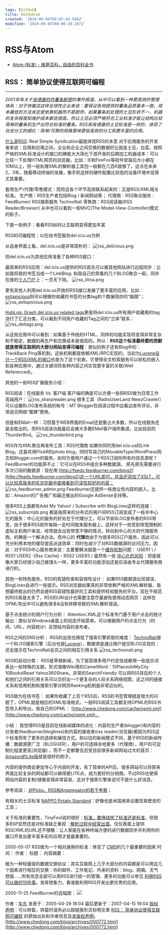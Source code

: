 ```yaml
---
tags: [GitHub]
title: RSS与Atom
created: '2019-09-04T08:05:43.566Z'
modified: '2019-09-04T08:06:20.107Z'
---
```


# RSS与Atom

- [Atom (标准) - 维基百科，自由的百科全书](https://zh.wikipedia.org/zh-cn/Atom_(%E6%A8%99%E6%BA%96))

## RSS： 简单协议使得互联网可编程

---

*2001年有关于[肯德基的炸薯条断顿](http://magazine.cfiin.com/2001-9/3.asp)的事件报道。从中可以看到一种更高效的管理体系：对于快餐店这样全球性企业来说：要保证各地提供的薯条品质基本一致，成本最低的方法肯定是依靠机器而不是厨师，如果薯条机处理的土豆形状不一，机器的复杂程度和维护成本都会很高。所以土豆必须严格符合工业标准才能让结构比较简单的薯条机生产出符合标准的薯条。RSS和肯德基的土豆标准是一样的，体现了社会分工的细化：简单/可靠的规格意味更低高效的分工和更丰富的应用。*

[什么是RSS](http://zh.wikipedia.org/wiki/RSS): Real Simple Syndication最能体现RSS的本意
对于应用服务的开发者来说：应用和应用之间，企业和企业之间交换的数据好比就是土豆，白菜，按照严格的XML标准设计的接口的确能大大简化下游开发的后期加工机器成本：可以比较一下处理HTML网页的浏览器，比如：IE和FireFox等软件安装后大小都在10M以上，但一般处理XML的解析器工具包一般都在几百K就够了。这点在未来2，3年，随着移动终端的发展，像手机这样的硬件配置比较低的设备环境中显得尤其重要。

套用生产/代理/零售模式：而将这各个环节高效联系起来的：正是RSS/XML相关标准。
生产商：RSS生产者包括Blog / 新闻网站等；
代理商：RSS聚合服务： FeedBurner/ RSS搜索服务 TechnoRati
零售商：RSS阅读器(RSS Reader/Browser)
从中也可以看到一些MVC(The Model\-View\-Controller)模式的影子。

下面一些例子：看看RSS如何让互联网变得更加丰富

RSS的可编程性：以在线书签服务del.icio.us为例

从自身界面上看，del.icio.us是非常简朴的：
![rss_delicious.png](http://www.chedong.com/blog/archives/rss_delicious.png)

但del.icio.us为其他应用准备了各种RSS接口：

最简单的RSS应用：del.icio.us提供的RSS首先可以被其他网站进行远程同步：比如我将我的书签当成一个LinkBlog: 和我自己的常看的几个BLOG聚合一起，同步在我的[个人门户](http://www.chedong.com)上：一页天下晓。
![rss_lilina.png](http://www.chedong.com/blog/archives/rss_lilina.png)

更有其他人利用del.icio.us开放的RSS接口发展了更丰富的应用，比如：[extispicious](http://kevan.org/extispicious.cgi?name=chedong)则可以根据你收藏的书签的分类tag的个数展现你的“脑图”；
![rss_extispicious.png](http://www.chedong.com/blog/archives/rss_extispicious.png)

[HubLog: Graph del.icio.us related tags](http://hublog.hubmed.org/archives/001049.html)更是将del.icio.us所有用户收藏用的tag进行了汇总分类，可以看到不同用户收藏的Tag之间的“立体”联系：
![rss_deltags.png](http://www.chedong.com/blog/archives/rss_deltags.png)

从这些应用中可以看到：如果基于传统的HTML，同样的功能实现将变得非常复杂和不稳定，数据的再生产和交换成本是很高的。所以：**RSS这个标准最终要的贡献就是使得互联网的大部分网站变得可编程**：类似的例子还有Blog中的：TrackBack Ping等机制，这些机制都是依赖XML/RPC实现的。当初为[Lucene设计一个RSS/XML的接口](http://www.chedong.com/tech/weblucene.html)也是为了这个初衷，它使得全文检索服务可以轻松的嵌入到各种应用中，通过关键词将各种内容之间实现更丰富的关联(Well Referenced)。

其他的一些RSS扩展服务介绍：

RSS阅读：在线服务 Vs. 客户端
客户端的确是可以方便一些将RSS做为日常工作高端用户：
![rss_sharpreader.png](http://www.chedong.com/blog/archives/rss_sharpreader.png)
很多工具（RadioUserLand NewzCrawler）可以设置BLOG发布系统的帐号：MT Blogger在阅读过程中边看边发布评论，非常适合网络“蜜蜂”使用。

但是和EMail一样：习惯基于WEB界面的Email还是要占大多数，所以在线服务还是会胜出的。而RSS阅读功能最后会被大多数EMail客户端所集成，比如目前的ThunderBird。
![rss_thunderbird.png](http://www.chedong.com/blog/archives/rss_thunderbird.png)

RSS作为XML聚合再发布工具：RSS代理商
如果你同时用del.icio.us的Link Blog，还喜欢用FlickR的photo blog，同时写自己的MovableType/WordPress网志和Blogger.com的服务，如何方便用户通过一个RSS订阅你所有的信息源呢？FeedBurner的功能原不止：它可以在RSS中组合多种数据源。
原先原先需要进行多次订阅的数据源：现在用 [http://feeds.feedburner.com/blog2](http://feeds.feedburner.com/blog2)这一个URL即可，并且还添加了XSLT，可以比较高版本的IE浏览器中直接看到可读性较好的内容：
![rss_feedburner_admin.png](http://www.chedong.com/blog/archives/rss_feedburner_admin.png)
Feedburner还提供一些商业性内容的嵌入，比如：Amazon的广告推广和最近推出的Google AdSense支持等。

很多RSS上面都有Add My Yahoo! / Subscribe with BlogLines这样的连接：
![rss_subscripb.png](http://www.chedong.com/blog/archives/rss_subscripb.png)
都是由原来的分布式的用户间RSS订阅变成了一些半中心化的服务：中心化的服务的好处在于代理分工，可以节省BLOG发布者的RSS带宽，由于很多RSS软件每隔一定时间就来服务器上，这样对于一些受到带宽限制的虚拟主机用户来说，经常就会出现带宽不够的情况，转向到中心的大的代理服务商，的确是一个解决办法。而中心的 **代理**商由于为很多RSS订户服务，因此可以充分利用本地的缓存提高派送效率：同时也减少了对RSS数据源的访问压力。因此：对于RSS中心服务商来说：主要要解决就是一个[缓存机制](http://www.chedong.com/tech/cache.html)问题：
USER1 \\ / RSS1
USER2 \-\[Rss Cache\] \- RSS2
USER3 /
虽然有一些 [中心化的风险](http://www.chedong.com/blog/archives/000738.html)：但是就像大家已经很少自己做馒头一样，更多丰富的功能添加还是应该由专业代理服务商进行的。

其他一些特色服务，RSS的死链检查和容错性设计：
如果RSS数据源出现错误，BlogLines会进行一些提示。RSS浏览器如果真的非常依赖严格的XML解析器，我想最终胜出的仍然会是RSS容错性最好的工具和提供校验服务的平台。现在不规范的RSS真是太多了，RSS的URI设计也需要注意尽量避免使用动态网页：这样在OPML导出中可以避免很多&没有转移导致的XML解析错误。

基于点击统计的用户行为分析：
Attention.XML这个标准专门基于用户点击的统计输出：类似与Windows桌面上的动态开始菜单。可以根据用户的点击行为（时间，URL，内容统计）反馈给内容的发布者。

RSS之间的SNS分析：
RSS的出现也降低了搜索引擎抓取的难度： [TechnoRati](http://www.technorati.com/)是一个BLOG搜索引擎（后台也是[Lucene](http://lucene.apache.org/java/docs/index.html)），数据源是通过用户提交BLOG实现的：还会提示在TechnoRati会员之间的相互引用关系
![rss_technorati.png](http://www.chedong.com/blog/archives/rss_technorati.png)

RSS的自动分类：
RSS是草根新闻，为了提高很多用户约定俗成都用一些组合词表达一些特殊的主题，形式很像Wiki用的CamelWord：10PlacesInMyCity 10BooksIRead Yahoo360Share。非常的SearchFriendly 可以将RSS背后的个人和他们之间的引用关系可以交织出一个更复杂的人际关系网络视图，这之间的链接关系和信用机制和搜索引擎对网页Ranking机制是非常近似的。

RSS做为在线书签：
如果你收藏了上百个RSS后，RSS的书签管理就是很大的问题了，OPML就是相应的XML标准格式，一般RSS阅读工具都支持OPML的RSS书签导入和导出。我自己的OPML： [http://www.chedong.com/cache/opml.xml](http://www.chedong.com/cache/opml.xml)。

小结：
我觉得RSS是目前在线新闻媒体的进化：内容的生产者(blogger)和内容的分发者(feedburner/bloglines)和内容的接收者(rss reader/浏览器)都因为RSS这个标准而有了更多的选择和展现方式。和以往的新闻模式不同，基于RSS的新闻传播：数据源更广泛（BLOGGER），用户的可选择余地更多（代理商），用户的可定制化程度更高(浏览器) ，而不一定都要去忍受目前很多新闻网站过大的首页：[Amazon的Lite版](http://www.kokogiak.com/amazon/)就是很好的例子。

内容的提供商会更加专心于内容的开发，有了简单的API后，很多网站可以将原来界面比较复杂的网站都可以做得更LITE点，成为更好的分销商。不过RSS也使得网站内容的复制/镜像变得非常容易，这对于搜索引擎来说可不是什么好消息。

参考阅读：
[对Picks、RSS和Arggregator的若干考察](http://woooh.com/post/99.html)；

有相关的土豆标准 [NAPPO Potato Standard](http://www.yisou.com/search?p=NAPPO+Potato+Standard&lang=all&u=www.nappo.org)：好像也是米国用来设置贸易壁垒的工具；

关于标准的重要性，TinyFool说的很好：[标准，要挣钱除了标准还是标准](http://blog.tinydust.net/diary/post/26.html "标准，要挣钱除了标准还是标准")，但很多BSP显然还是对标准缺乏重视：[解析过程中经常出错](http://www.chedong.com/blog/archives/000686.html)。仅仅表面上提供RSS/XML的URL还不够酷：让人家能在各种终端方便的进行数据同步并利用你的接口开发出更丰富多彩的应用才是最重要的。

2005\-05\-07
RSS做为一个相对通用的标准：体现了 [CMS](http://www.chedong.com/tech/cms.html)的几个最重要的因素
时间：
作者：
标题：
内容摘要：

做为一种轻量级的数据交换协议：其实互联网上几乎大部分的内容都是可以用这几个因素进行相互的交换：你的邮件、工作笔记、外来的资料：blog、网摘、天气预报……所有信息全部可以用RSS进行统一的管理，更多的功能可以参见 [利用RSS可以做的15件事](http://timyang.com/comments.php?id=630_0_1_0_C)。发挥想象力，看谁能利用RSS开发出更优秀的应用。

2005\-11\-25
FeedBurner的这幅图：
[![](http://www.burningdoor.com/feedburner/archives/images/venns.gif)](http://www.burningdoor.com/feedburner/archives/001518.html)

作者：[车东](http://www.chedong.com) 发表于：2005\-04\-29 18:04 最后更新于：2007\-04\-15 19:04
[版权声明](http://creativecommons.org/licenses/by/3.0/deed.zh)：可以转载，转载时请务必以超链接形式标明文章 [RSS： 简单协议使得互联网可编程](http://www.chedong.com/blog/archives/000772.html) 的原始出处和作者信息及[本版权声明](http://www.chedong.com/blog/archives/001249.html)。
[http://www.chedong.com/blog/archives/000772.html](http://www.chedong.com/blog/archives/000772.html)


